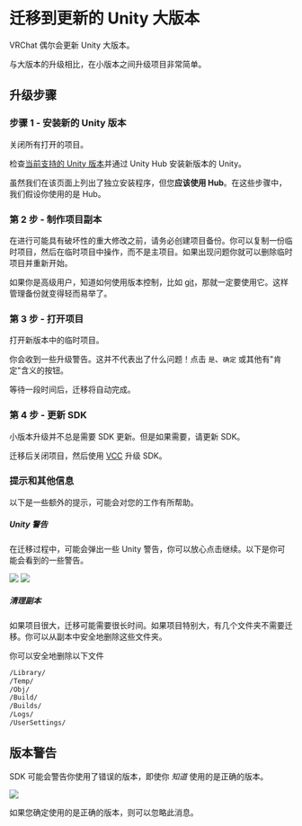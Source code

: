 # 迁移到更新的 Unity 大版本

VRChat 偶尔会更新 Unity 大版本。

与大版本的升级相比，在小版本之间升级项目非常简单。

## 升级步骤

### 步骤 1 - 安装新的 Unity 版本

关闭所有打开的项目。

检查[当前支持的 Unity 版本](/official-creator-docs/sdk/current-unity-version)并通过 Unity Hub 安装新版本的 Unity。

虽然我们在该页面上列出了独立安装程序，但您**应该使用 Hub**。在这些步骤中，我们假设你使用的是 Hub。

### 第 2 步 - 制作项目副本

在进行可能具有破坏性的重大修改之前，请务必创建项目备份。你可以复制一份临时项目，然后在临时项目中操作，而不是主项目。如果出现问题你就可以删除临时项目并重新开始。

如果你是高级用户，知道如何使用版本控制，比如 [git](https://git-scm.com/)，那就一定要使用它。这样管理备份就变得轻而易举了。

### 第 3 步 - 打开项目

打开新版本中的临时项目。

你会收到一些升级警告。这并不代表出了什么问题！点击 `是`、`确定` 或其他有"肯定"含义的按钮。

等待一段时间后，迁移将自动完成。

### 第 4 步 - 更新 SDK

小版本升级并不总是需要 SDK 更新。但是如果需要，请更新 SDK。

迁移后关闭项目，然后使用 [VCC](https://vcc.docs.vrchat.com/) 升级 SDK。

### 提示和其他信息

以下是一些额外的提示，可能会对您的工作有所帮助。

##### Unity 警告

在迁移过程中，可能会弹出一些 Unity 警告，你可以放心点击继续。以下是你可能会看到的一些警告。

![](/img/sdk/migrating-to-a-newer-minor-unity-version-1.png)
![](/img/sdk/migrating-to-a-newer-minor-unity-version-2.png)

##### 清理副本

如果项目很大，迁移可能需要很长时间。如果项目特别大，有几个文件夹不需要迁移。你可以从副本中安全地删除这些文件夹。

你可以安全地删除以下文件

```txt
/Library/
/Temp/
/Obj/
/Build/
/Builds/
/Logs/
/UserSettings/
```

## 版本警告

SDK 可能会警告你使用了错误的版本，即使你 _知道_ 使用的是正确的版本。

![](/img/sdk/migrating-to-a-newer-minor-unity-version-3.png)

如果您确定使用的是正确的版本，则可以忽略此消息。

